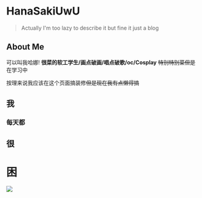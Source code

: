 # HanaSakiUwU

> Actually I'm too lazy to describe it but fine it just a blog

## About Me
可以叫我哈娜!
__很菜的软工学生/画点破画/唱点破歌/oc/Cosplay__
~~特别特别菜但是~~在学习中

按理来说我应该在这个页面搞装修~~但是现在我有点懒得搞~~
## 我 
### 每天都
## 很
# 困

![](https://github.com/HanaSakiUwU.png)

